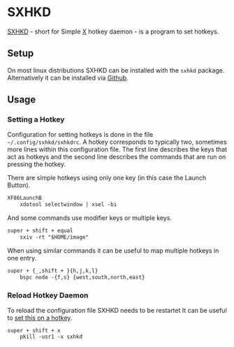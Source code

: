 # SXHKD

[SXHKD](https://github.com/baskerville/sxhkd) - short for Simple
[X](/wiki/linux/x_window_system.md) hotkey daemon - is a program to set hotkeys.

## Setup

On most linux distributions SXHKD can be installed with the `sxhkd`
package.
Alternatively it can be installed via
[Github](https://github.com/baskerville/sxhkd).

## Usage

### Setting a Hotkey

Configuration for setting hotkeys is done in the file `~/.config/sxhkd/sxhkdrc`.
A hotkey corresponds to typically two, sometimes more lines within this
configuration file.
The first line describes the keys that act as hotkeys and the second line
describes the commands that are run on pressing the hotkey.

There are simple hotkeys using only one key (in this case the Launch Button).

```txt
XF86LaunchB
	xdotool selectwindow | xsel -bi
```

And some commands use modifier keys or multiple keys.

```txt
super + shift + equal
	sxiv -rt "$HOME/image"
```

When using similar commands it can be useful to map multiple hotkeys in one
entry.

```txt
super + {_,shift + }{h,j,k,l}
	bspc node -{f,s} {west,south,north,east}
```

### Reload Hotkey Daemon

To reload the configuration file SXHKD needs to be restartet
It can be useful to [set this on a hotkey](#setting-a-hotkey).

```
super + shift + x
    pkill -usr1 -x sxhkd
```
